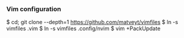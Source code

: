 ### Vim configuration

$ cd; git clone --depth=1 https://github.com/matveyt/vimfiles
$ ln -s vimfiles .vim
$ ln -s vimfiles .config/nvim
$ vim +PackUpdate
